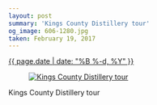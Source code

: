 ```yaml
---
layout: post
summary: 'Kings County Distillery tour'
og_image: 606-1280.jpg
taken: February 19, 2017
---
```


<div class="post">
 <time>
  <a href="/606">
   {{ page.date | date: "%B %-d, %Y" }}
  </a>
 </time>
 <a href="/606">
  <figure data-taken="2/19/2017">
   <img alt="Kings County Distillery tour" sizes="(min-width: 700px) 50vw, calc(100vw - 2rem)" src="{{ site.assets_url }}/606-640.jpg" srcset="{{ site.assets_url }}/606-320.jpg 320w, {{ site.assets_url }}/606-640.jpg 640w, {{ site.assets_url }}/606-960.jpg 960w, {{ site.assets_url }}/606-1280.jpg 1280w"/>
  </figure>
 </a>
 <span>
  Kings County Distillery tour
 </span>
</div>
